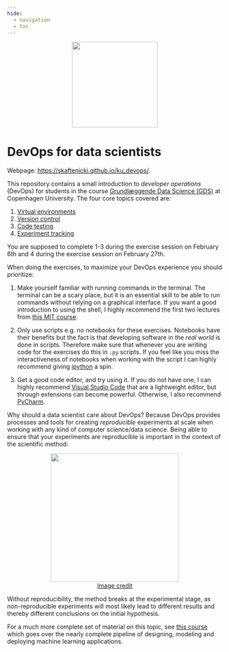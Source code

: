 ```yaml
---
hide:
  - navigation
  - toc
---
```


<p align="center">
<img src="figures/4topics.png" width="200">
</p>

# DevOps for data scientists

Webpage: <https://skaftenicki.github.io/ku_devops/>.

This repository contains a small introduction to *developer operations* (DevOps) for students in the course
[Grundlæggende Data Science (GDS)](https://kurser.ku.dk/course/ndab23000u/2023-2024) at Copenhagen University.
The four core topics covered are:
1. [Virtual environments](https://github.com/elliottd/ku_gds_devops/tree/main/virtual_environments)
2. [Version control](https://github.com/elliottd/ku_gds_devops/tree/main/version_control)
3. [Code testing](https://github.com/elliottd/ku_gds_devops/tree/main/code_testing)
4. [Experiment tracking](https://github.com/elliottd/ku_gds_devops/tree/main/experiment_tracking)

You are supposed to complete 1-3 during the exercise session on February 6th and 4 during the exercise session on February 27th.

When doing the exercises, to maximize your DevOps experience you 
should prioritize:

1. Make yourself familiar with running commands in the terminal. The terminal can be a scary place, but it is an
   essential skill to be able to run commands without relying on a graphical interface. If you want a good introduction 
   to using the shell, I highly recommend the first two lectures from [this MIT course](https://missing.csail.mit.edu/).

2. Only use scripts e.g. no notebooks for these exercises. Notebooks have their benefits but the fact is that developing
   software in the *real world* is done in scripts. Therefore make sure that whenever you are writing code for the
   exercises do this in `.py` scripts. If you feel like you miss the interactiveness of notebooks when working with the 
   script I can highly recommend giving [ipython](https://ipython.org/) a spin.

3. Get a good code editor, and try using it. If you do not have one, I can highly recommend
   [Visual Studio Code](https://code.visualstudio.com/) that are a lightweight editor, but through extensions can become 
   powerful. Otherwise, I also recommend [PyCharm](https://www.jetbrains.com/pycharm/).

Why should a data scientist care about DevOps? Because DevOps provides processes and tools for creating *reproducible*
experiments at scale when working with any kind of computer science/data science. Being able to ensure that your 
experiments are reproducible is important in the context of the scientific method:

<p align="center">
<img src="figures/scientific_method.jpg" width="300">
<br>
<a href="https://www.australianenvironmentaleducation.com.au/education-resources/what-is-the-scientific-method/"> Image credit </a>
</p>

Without reproducibility, the method breaks at the experimental stage, as non-reproducible experiments will most likely
lead to different results and thereby different conclusions on the initial hypothesis.








For a much more complete set of material on this topic, see [this course](https://skaftenicki.github.io/dtu_mlops/)
which goes over the nearly complete pipeline of designing, modeling and deploying machine learning applications.
